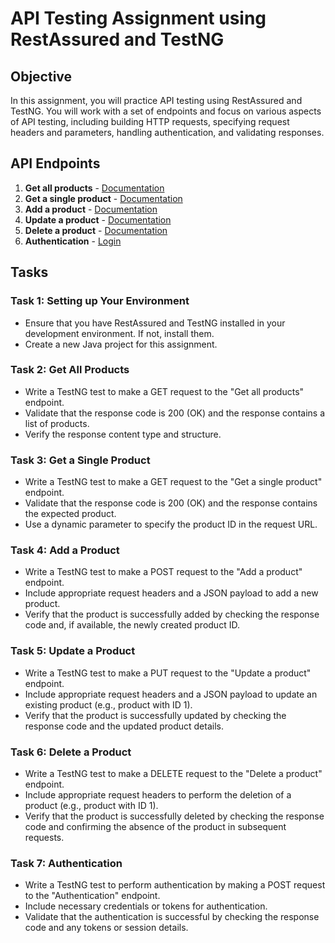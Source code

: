 # API Testing Assignment using RestAssured and TestNG

## Objective

In this assignment, you will practice API testing using RestAssured and TestNG. You will work with a set of endpoints and focus on various aspects of API testing, including building HTTP requests, specifying request headers and parameters, handling authentication, and validating responses.

## API Endpoints

1. **Get all products** - [Documentation](https://dummyjson.com/docs/products)
2. **Get a single product** - [Documentation](https://dummyjson.com/docs/products/1)
3. **Add a product** - [Documentation](https://dummyjson.com/docs/products)
4. **Update a product** - [Documentation](https://dummyjson.com/docs/products/1)
5. **Delete a product** - [Documentation](https://dummyjson.com/docs/products/1)
6. **Authentication** - [Login](https://dummyjson.com/auth/login)

## Tasks

### Task 1: Setting up Your Environment

- Ensure that you have RestAssured and TestNG installed in your development environment. If not, install them.
- Create a new Java project for this assignment.

### Task 2: Get All Products

- Write a TestNG test to make a GET request to the "Get all products" endpoint.
- Validate that the response code is 200 (OK) and the response contains a list of products.
- Verify the response content type and structure.

### Task 3: Get a Single Product

- Write a TestNG test to make a GET request to the "Get a single product" endpoint.
- Validate that the response code is 200 (OK) and the response contains the expected product.
- Use a dynamic parameter to specify the product ID in the request URL.

### Task 4: Add a Product

- Write a TestNG test to make a POST request to the "Add a product" endpoint.
- Include appropriate request headers and a JSON payload to add a new product.
- Verify that the product is successfully added by checking the response code and, if available, the newly created product ID.

### Task 5: Update a Product

- Write a TestNG test to make a PUT request to the "Update a product" endpoint.
- Include appropriate request headers and a JSON payload to update an existing product (e.g., product with ID 1).
- Verify that the product is successfully updated by checking the response code and the updated product details.

### Task 6: Delete a Product

- Write a TestNG test to make a DELETE request to the "Delete a product" endpoint.
- Include appropriate request headers to perform the deletion of a product (e.g., product with ID 1).
- Verify that the product is successfully deleted by checking the response code and confirming the absence of the product in subsequent requests.

### Task 7: Authentication

- Write a TestNG test to perform authentication by making a POST request to the "Authentication" endpoint.
- Include necessary credentials or tokens for authentication.
- Validate that the authentication is successful by checking the response code and any tokens or session details.

